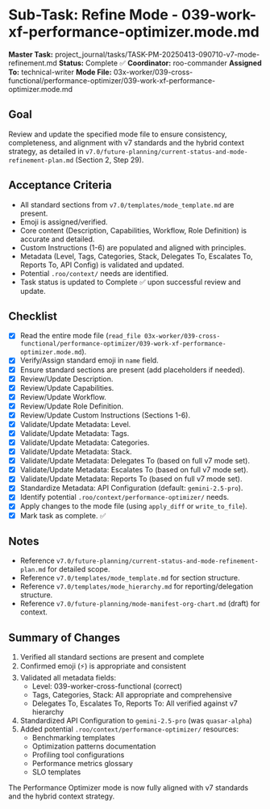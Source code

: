 # Sub-Task: Refine Mode - 039-work-xf-performance-optimizer.mode.md

**Master Task:** project_journal/tasks/TASK-PM-20250413-090710-v7-mode-refinement.md
**Status:** Complete ✅
**Coordinator:** roo-commander
**Assigned To:** technical-writer
**Mode File:** 03x-worker/039-cross-functional/performance-optimizer/039-work-xf-performance-optimizer.mode.md

## Goal
Review and update the specified mode file to ensure consistency, completeness, and alignment with v7 standards and the hybrid context strategy, as detailed in `v7.0/future-planning/current-status-and-mode-refinement-plan.md` (Section 2, Step 29).

## Acceptance Criteria
- All standard sections from `v7.0/templates/mode_template.md` are present.
- Emoji is assigned/verified.
- Core content (Description, Capabilities, Workflow, Role Definition) is accurate and detailed.
- Custom Instructions (1-6) are populated and aligned with principles.
- Metadata (Level, Tags, Categories, Stack, Delegates To, Escalates To, Reports To, API Config) is validated and updated.
- Potential `.roo/context/` needs are identified.
- Task status is updated to Complete ✅ upon successful review and update.

## Checklist
- [x] Read the entire mode file (`read_file 03x-worker/039-cross-functional/performance-optimizer/039-work-xf-performance-optimizer.mode.md`).
- [x] Verify/Assign standard emoji in `name` field.
- [x] Ensure standard sections are present (add placeholders if needed).
- [x] Review/Update Description.
- [x] Review/Update Capabilities.
- [x] Review/Update Workflow.
- [x] Review/Update Role Definition.
- [x] Review/Update Custom Instructions (Sections 1-6).
- [x] Validate/Update Metadata: Level.
- [x] Validate/Update Metadata: Tags.
- [x] Validate/Update Metadata: Categories.
- [x] Validate/Update Metadata: Stack.
- [x] Validate/Update Metadata: Delegates To (based on full v7 mode set).
- [x] Validate/Update Metadata: Escalates To (based on full v7 mode set).
- [x] Validate/Update Metadata: Reports To (based on full v7 mode set).
- [x] Standardize Metadata: API Configuration (default: `gemini-2.5-pro`).
- [x] Identify potential `.roo/context/performance-optimizer/` needs.
- [x] Apply changes to the mode file (using `apply_diff` or `write_to_file`).
- [x] Mark task as complete. ✅

## Notes
*   Reference `v7.0/future-planning/current-status-and-mode-refinement-plan.md` for detailed scope.
*   Reference `v7.0/templates/mode_template.md` for section structure.
*   Reference `v7.0/templates/mode_hierarchy.md` for reporting/delegation structure.
*   Reference `v7.0/future-planning/mode-manifest-org-chart.md` (draft) for context.

## Summary of Changes
1. Verified all standard sections are present and complete
2. Confirmed emoji (⚡) is appropriate and consistent
3. Validated all metadata fields:
   - Level: 039-worker-cross-functional (correct)
   - Tags, Categories, Stack: All appropriate and comprehensive
   - Delegates To, Escalates To, Reports To: All verified against v7 hierarchy
4. Standardized API Configuration to `gemini-2.5-pro` (was `quasar-alpha`)
5. Added potential `.roo/context/performance-optimizer/` resources:
   - Benchmarking templates
   - Optimization patterns documentation
   - Profiling tool configurations
   - Performance metrics glossary
   - SLO templates

The Performance Optimizer mode is now fully aligned with v7 standards and the hybrid context strategy.